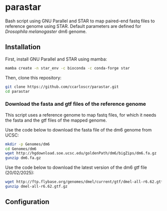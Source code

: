 # parastar

Bash script using GNU Parallel and STAR to map paired-end fastq files to reference genome using STAR.
Default parameters are defined for _Drosophila melanogaster_ dm6 genome.


## Installation

First, install GNU Parallel and STAR using mamba:
```bash
mamba create -n star_env -c bioconda -c conda-forge star
```

Then, clone this repository:
```bash
git clone https://github.com/ccarloscr/parastar.git
cd parastar
```

### Download the fasta and gtf files of the reference genome
This script uses a reference genome to map fastq files, for which it needs the fasta and the gtf files of the mapped genome. 

Use the code below to download the fasta file of the dm6 genome from UCSC:
```bash
mkdir -p Genomes/dm6
cd Genomes/dm6
wget http://hgdownload.soe.ucsc.edu/goldenPath/dm6/bigZips/dm6.fa.gz
gunzip dm6.fa.gz
```

Use the code below to download the latest version of the dm6 gtf file (20/02/2025):
```bash
wget http://ftp.flybase.org/genomes/dmel/current/gtf/dmel-all-r6.62.gtf.gz
gunzip dmel-all-r6.62.gtf.gz
```

## Configuration





